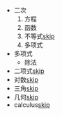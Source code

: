 - 二次
	1. 方程
	2. 函数
	3. 不等式[skip](./A-M-1.md)
	4. 多项式
- 多项式
	- 除法
- 二项式[skip](./A-M-6.md)
- 对数[skip](./A-M-2.md)
- 三角[skip](./A-M-7.md)
- 几何[skip](./A-M-5.md)
-  calculus[skip](./A-M-8.md)